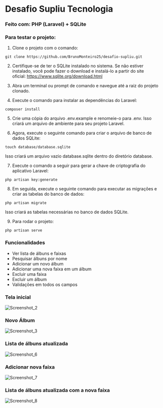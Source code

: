 # Desafio Supliu Tecnologia

### Feito com: PHP (Laravel) + SQLite

### Para testar o projeto:

1. Clone o projeto com o comando:
```
git clone https://github.com/BrunoMonteiro25/desafio-supliu.git
```

2. Certifique-se de ter o SQLite instalado no sistema. Se não estiver instalado, você pode fazer o download e instalá-lo a partir do site oficial: https://www.sqlite.org/download.html

3. Abra um terminal ou prompt de comando e navegue até a raiz do projeto clonado.

4. Execute o comando para instalar as dependências do Laravel:
```
composer install
```

5. Crie uma cópia do arquivo .env.example e renomeie-o para .env. Isso criará um arquivo de ambiente para seu projeto Laravel.

6. Agora, execute o seguinte comando para criar o arquivo de banco de dados SQLite:
```
touch database/database.sqlite
```
Isso criará um arquivo vazio database.sqlite dentro do diretório database.

7. Execute o comando a seguir para gerar a chave de criptografia do aplicativo Laravel:
```
php artisan key:generate
```

8. Em seguida, execute o seguinte comando para executar as migrações e criar as tabelas do banco de dados:
```
php artisan migrate
```
Isso criará as tabelas necessárias no banco de dados SQLite.

9. Para rodar o projeto:
```
php artisan serve
```

### Funcionalidades

- Ver lista de álbuns e faixas
- Pesquisar álbuns por nome
- Adicionar um novo álbum
- Adicionar uma nova faixa em um álbum
- Excluir uma faixa
- Excluir um álbum
- Validações em todos os campos


### Tela inicial
![Screenshot_2](https://github.com/BrunoMonteiro25/react-native-clone-netflix/assets/98993736/90ed6c9f-04ef-414c-a313-36e7c80f6778)

### Novo Álbum
![Screenshot_3](https://github.com/BrunoMonteiro25/react-native-clone-netflix/assets/98993736/a6d352ec-8b87-42ff-b8f8-c50244f3103f)

### Lista de álbuns atualizada
![Screenshot_6](https://github.com/BrunoMonteiro25/react-native-clone-netflix/assets/98993736/13573116-73db-4eec-9d39-985c69c6ab61)

### Adicionar nova faixa
![Screenshot_7](https://github.com/BrunoMonteiro25/react-native-clone-netflix/assets/98993736/0f806e70-48be-4c25-a94c-fb9bcdda6f4e)

### Lista de álbuns atualizada com a nova faixa
![Screenshot_8](https://github.com/BrunoMonteiro25/react-native-clone-netflix/assets/98993736/af1ef0a4-8c1c-4d3c-b1f9-ccc6a6496045)

















